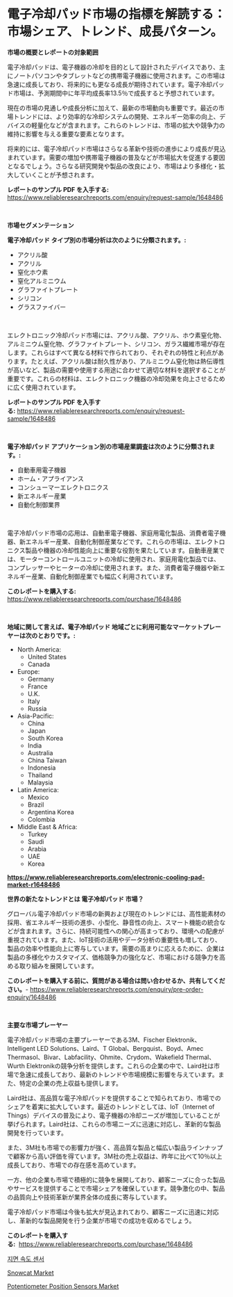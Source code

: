 <p><h1>電子冷却パッド市場の指標を解読する：市場シェア、トレンド、成長パターン。</h1></p><p><strong>市場の概要とレポートの対象範囲</strong></p>
<p><p>電子冷却パッドは、電子機器の冷却を目的として設計されたデバイスであり、主にノートパソコンやタブレットなどの携帯電子機器に使用されます。この市場は急速に成長しており、将来的にも更なる成長が期待されています。電子冷却パッド市場は、予測期間中に年平均成長率13.5％で成長すると予想されています。</p><p>現在の市場の見通しや成長分析に加えて、最新の市場動向も重要です。最近の市場トレンドには、より効率的な冷却システムの開発、エネルギー効率の向上、デバイスの軽量化などが含まれます。これらのトレンドは、市場の拡大や競争力の維持に影響を与える重要な要素となります。</p><p>将来的には、電子冷却パッド市場はさらなる革新や技術の進歩により成長が見込まれています。需要の増加や携帯電子機器の普及などが市場拡大を促進する要因となるでしょう。さらなる研究開発や製品の改良により、市場はより多様化・拡大していくことが予想されます。</p></p>
<p><strong>レポートのサンプル PDF を入手する:</strong> <a href="https://www.reliableresearchreports.com/enquiry/request-sample/1648486">https://www.reliableresearchreports.com/enquiry/request-sample/1648486</a></p>
<p>&nbsp;</p>
<p><strong>市場セグメンテーション</strong></p>
<p><strong>電子冷却パッド タイプ別の市場分析は次のように分類されます。:</strong></p>
<p><ul><li>アクリル酸</li><li>アクリル</li><li>窒化ホウ素</li><li>窒化アルミニウム</li><li>グラファイトプレート</li><li>シリコン</li><li>グラスファイバー</li></ul></p>
<p>&nbsp;</p>
<p><p>エレクトロニック冷却パッド市場には、アクリル酸、アクリル、ホウ素窒化物、アルミニウム窒化物、グラファイトプレート、シリコン、ガラス繊維市場が存在します。これらはすべて異なる材料で作られており、それぞれの特性と利点があります。たとえば、アクリル酸は耐久性があり、アルミニウム窒化物は熱伝導性が高いなど、製品の需要や使用する用途に合わせて適切な材料を選択することが重要です。これらの材料は、エレクトロニック機器の冷却効果を向上させるために広く使用されています。</p></p>
<p><strong>レポートのサンプル PDF を入手する:</strong>&nbsp;<a href="https://www.reliableresearchreports.com/enquiry/request-sample/1648486">https://www.reliableresearchreports.com/enquiry/request-sample/1648486</a></p>
<p>&nbsp;</p>
<p><strong> 電子冷却パッド アプリケーション別の市場産業調査は次のように分類されます。:</strong></p>
<p><ul><li>自動車用電子機器</li><li>ホーム・アプライアンス</li><li>コンシューマーエレクトロニクス</li><li>新エネルギー産業</li><li>自動化制御業界</li></ul></p>
<p>&nbsp;</p>
<p><p>電子冷却パッド市場の応用は、自動車電子機器、家庭用電化製品、消費者電子機器、新エネルギー産業、自動化制御産業などです。これらの市場は、エレクトロニクス製品や機器の冷却性能向上に重要な役割を果たしています。自動車産業では、モーターコントロールユニットの冷却に使用され、家庭用電化製品では、コンプレッサーやヒーターの冷却に使用されます。また、消費者電子機器や新エネルギー産業、自動化制御産業でも幅広く利用されています。</p></p>
<p><strong>このレポートを購入する:</strong>&nbsp; <a href="https://www.reliableresearchreports.com/purchase/1648486">https://www.reliableresearchreports.com/purchase/1648486</a></p>
<p>&nbsp;</p>
<p><strong>地域に関して言えば、電子冷却パッド 地域ごとに利用可能なマーケットプレーヤーは次のとおりです。:</strong></p>
<p><ul>
    <li>
        North America:
        <ul>
            <li>United States</li>
            <li>Canada</li>
        </ul>
    </li>
    <li>
        Europe:
        <ul>
            <li>Germany</li>
            <li>France</li>
            <li>U.K.</li>
            <li>Italy</li>
            <li>Russia</li>
        </ul>
    </li>
    <li>
        Asia-Pacific:
        <ul>
            <li>China</li>
            <li>Japan</li>
            <li>South Korea</li>
            <li>India</li>
            <li>Australia</li>
            <li>China Taiwan</li>
            <li>Indonesia</li>
            <li>Thailand</li>
            <li>Malaysia</li>
        </ul>
    </li>
    <li>
        Latin America:
        <ul>
            <li>Mexico</li>
            <li>Brazil</li>
            <li>Argentina Korea</li>
            <li>Colombia</li>
        </ul>
    </li>
    <li>
        Middle East & Africa:
        <ul>
            <li>Turkey</li>
            <li>Saudi</li>
            <li>Arabia</li>
            <li>UAE</li>
            <li>Korea</li>
        </ul>
    </li>
    </ul></p>
<p><strong><a href="https://www.reliableresearchreports.com/electronic-cooling-pad-market-r1648486">https://www.reliableresearchreports.com/electronic-cooling-pad-market-r1648486</a></strong>&nbsp;</p>
<p><strong>世界の新たなトレンドとは 電子冷却パッド 市場？</strong></p>
<p><p>グローバル電子冷却パッド市場の新興および現在のトレンドには、高性能素材の採用、省エネルギー技術の進歩、小型化、静音性の向上、スマート機能の統合などが含まれます。さらに、持続可能性への関心が高まっており、環境への配慮が重視されています。また、IoT技術の活用やデータ分析の重要性も増しており、製品の効率や性能向上に寄与しています。需要の高まりに応えるために、企業は製品の多様化やカスタマイズ、価格競争力の強化など、市場における競争力を高める取り組みを展開しています。</p></p>
<p><strong>このレポートを購入する前に、質問がある場合は問い合わせるか、共有してください。</strong>- <a href="https://www.reliableresearchreports.com/enquiry/pre-order-enquiry/1648486">https://www.reliableresearchreports.com/enquiry/pre-order-enquiry/1648486</a></p>
<p>&nbsp;</p>
<p><strong>主要な市場プレーヤー</strong></p>
<p><p>電子冷却パッド市場の主要プレーヤーである3M、Fischer Elektronik、Intelligent LED Solutions、Laird、T Global、Bergquist、Boyd、Amec Thermasol、Bivar、Labfacility、Ohmite、Crydom、Wakefield Thermal、Wurth Elektronikの競争分析を提供します。これらの企業の中で、Laird社は市場で急速に成長しており、最新のトレンドや市場規模に影響を与えています。また、特定の企業の売上収益も提供します。</p><p>Laird社は、高品質な電子冷却パッドを提供することで知られており、市場でのシェアを着実に拡大しています。最近のトレンドとしては、IoT（Internet of Things）デバイスの普及により、電子機器の冷却ニーズが増加していることが挙げられます。Laird社は、これらの市場ニーズに迅速に対応し、革新的な製品開発を行っています。</p><p>また、3M社も市場での影響力が強く、高品質な製品と幅広い製品ラインナップで顧客から高い評価を得ています。3M社の売上収益は、昨年に比べて10％以上成長しており、市場での存在感を高めています。</p><p>一方、他の企業も市場で積極的に競争を展開しており、顧客ニーズに合った製品やサービスを提供することで市場シェアを確保しています。競争激化の中、製品の品質向上や技術革新が業界全体の成長に寄与しています。</p><p>電子冷却パッド市場は今後も拡大が見込まれており、顧客ニーズに迅速に対応し、革新的な製品開発を行う企業が市場での成功を収めるでしょう。</p></p>
<p><strong>このレポートを購入する:</strong>&nbsp;&nbsp;<a href="https://www.reliableresearchreports.com/purchase/1648486">https://www.reliableresearchreports.com/purchase/1648486</a></p>
<p><p><a href="https://github.com/laholand/Market-Research-Report-List-3/blob/main/833349425595.md">지면 속도 센서</a></p><p><a href="https://github.com/JameTravis/Market-Research-Report-List-4/blob/main/snowcat-market.md">Snowcat Market</a></p><p><a href="https://shimmer-gardenia-37a.notion.site/Potentiometer-Position-Sensors-Market-Furnishes-Information-on-Market-Share-Market-Trends-and-Mark-868e1e4dbdb942b3887da1d32f111505">Potentiometer Position Sensors Market</a></p></p>
